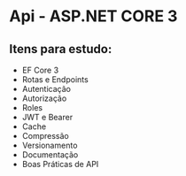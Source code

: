 # Api - ASP.NET CORE 3

## Itens para estudo:

- EF Core 3
- Rotas e Endpoints
- Autenticação
- Autorização
- Roles
- JWT e Bearer
- Cache
- Compressão
- Versionamento
- Documentação
- Boas Práticas de API